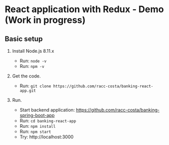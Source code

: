 # React application with Redux - Demo (Work in progress)
## Basic setup

1. Install Node.js 8.11.x
	- Run: `node -v`
	- Run: `npm -v`

2. Get the code.
	- Run: `git clone https://github.com/racc-costa/banking-react-app.git`

3. Run.
	- Start backend application: https://github.com/racc-costa/banking-spring-boot-app
	- Run: `cd banking-react-app`
	- Run: `npm install`
	- Run: `npm start`
	- Try: http://localhost:3000